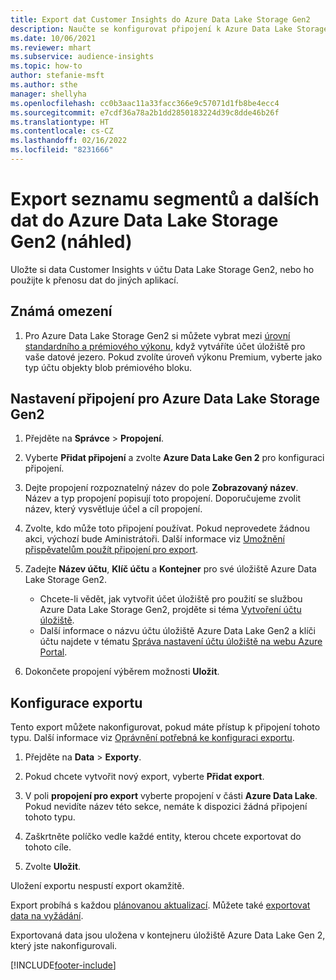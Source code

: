 ```yaml
---
title: Export dat Customer Insights do Azure Data Lake Storage Gen2
description: Naučte se konfigurovat připojení k Azure Data Lake Storage Gen2.
ms.date: 10/06/2021
ms.reviewer: mhart
ms.subservice: audience-insights
ms.topic: how-to
author: stefanie-msft
ms.author: sthe
manager: shellyha
ms.openlocfilehash: cc0b3aac11a33facc366e9c57071d1fb8be4ecc4
ms.sourcegitcommit: e7cdf36a78a2b1dd2850183224d39c8dde46b26f
ms.translationtype: HT
ms.contentlocale: cs-CZ
ms.lasthandoff: 02/16/2022
ms.locfileid: "8231666"
---
```

# <a name="export-segment-list-and-other-data-to-azure-data-lake-storage-gen2-preview"></a>Export seznamu segmentů a dalších dat do Azure Data Lake Storage Gen2 (náhled)

Uložte si data Customer Insights v účtu Data Lake Storage Gen2, nebo ho použijte k přenosu dat do jiných aplikací.

## <a name="known-limitations"></a>Známá omezení

1. Pro Azure Data Lake Storage Gen2 si můžete vybrat mezi [úrovní standardního a prémiového výkonu](/azure/storage/blobs/create-data-lake-storage-account), když vytváříte účet úložiště pro vaše datové jezero. Pokud zvolíte úroveň výkonu Premium, vyberte jako typ účtu objekty blob prémiového bloku. 


## <a name="set-up-the-connection-to-azure-data-lake-storage-gen2"></a>Nastavení připojení pro Azure Data Lake Storage Gen2 


1. Přejděte na **Správce** > **Propojení**.

1. Vyberte **Přidat připojení** a zvolte **Azure Data Lake Gen 2** pro konfiguraci připojení.

1. Dejte propojení rozpoznatelný název do pole **Zobrazovaný název**. Název a typ propojení popisují toto propojení. Doporučujeme zvolit název, který vysvětluje účel a cíl propojení.

1. Zvolte, kdo může toto připojení používat. Pokud neprovedete žádnou akci, výchozí bude Aministrátoři. Další informace viz [Umožnění přispěvatelům použít připojení pro export](connections.md#allow-contributors-to-use-a-connection-for-exports).

1. Zadejte **Název účtu**, **Klíč účtu** a **Kontejner** pro své úložiště Azure Data Lake Storage Gen2.
    - Chcete-li vědět, jak vytvořit účet úložiště pro použití se službou Azure Data Lake Storage Gen2, projděte si téma [Vytvoření účtu úložiště](/azure/storage/blobs/create-data-lake-storage-account). 
    - Další informace o názvu účtu úložiště Azure Data Lake Gen2 a klíči účtu najdete v tématu [Správa nastavení účtu úložiště na webu Azure Portal](/azure/storage/common/storage-account-manage).

1. Dokončete propojení výběrem možnosti **Uložit**. 

## <a name="configure-an-export"></a>Konfigurace exportu

Tento export můžete nakonfigurovat, pokud máte přístup k připojení tohoto typu. Další informace viz [Oprávnění potřebná ke konfiguraci exportu](export-destinations.md#set-up-a-new-export).

1. Přejděte na **Data** > **Exporty**.

1. Pokud chcete vytvořit nový export, vyberte **Přidat export**.

1. V poli **propojení pro export** vyberte propojení v části **Azure Data Lake**. Pokud nevidíte název této sekce, nemáte k dispozici žádná připojení tohoto typu.

1. Zaškrtněte políčko vedle každé entity, kterou chcete exportovat do tohoto cíle.

1. Zvolte **Uložit**.

Uložení exportu nespustí export okamžitě.

Export probíhá s každou [plánovanou aktualizací](system.md#schedule-tab). Můžete také [exportovat data na vyžádání](export-destinations.md#run-exports-on-demand). 

Exportovaná data jsou uložena v kontejneru úložiště Azure Data Lake Gen 2, který jste nakonfigurovali. 

[!INCLUDE[footer-include](../includes/footer-banner.md)]
